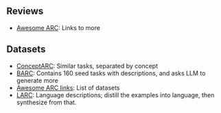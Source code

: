 
## Reviews
- [Awesome ARC](https://github.com/neoneye/arc-notes/tree/main/awesome): Links to more

## Datasets
- [ConceptARC](https://github.com/victorvikram/ConceptARC): Similar tasks, separated by concept
- [BARC](https://github.com/xu3kev/BARC): Contains 160 seed tasks with descriptions, and asks LLM to generate more
- [Awesome ARC links](https://github.com/neoneye/arc-notes/tree/main/datasets): List of datasets
- [LARC](https://github.com/samacqua/LARC): Language descriptions; distill the examples into language, then synthesize from that.

